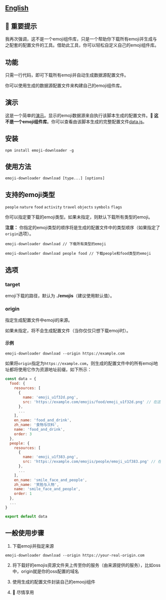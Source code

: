 ## [English](./EN-README.md)

## :rotating_light: 重要提示

我再次强调，这不是一个emoji组件库，只是一个帮助你下载所有emoji并生成与之配套的配置文件的工具。借助此工具，你可以轻松自定义自己的emoji组件库。

## 功能

只需一行代码，即可下载所有emoji并自动生成数据源配置文件。

你可以使用生成的数据源配置文件来构建自己的emoji组件库。

## 演示

这是一个简单的[演示](https://emoji-downloader.newarray.vip)。显示的emoji数据源来自执行该脚本生成的配置文件。**:pushpin: 这不是一个emoji组件库**。你可以查看由该脚本生成的完整配置文件[data.js](./emojis/data.js)。

## 安装

```shell
npm install emoji-downloader -g
```

## 使用方法

```shell
emoji-downloader download [type...] [options]
```

## 支持的emoji类型

`people` `nature` `food` `activity` `travel` `objects` `symbols` `flags`

你可以指定要下载的emoji类型。如果未指定，则默认下载所有类型的emoji。

**注意：** 你指定的emoji类型的顺序将是生成的配置文件中的类型顺序（如果指定了`origin`选项）。

```shell
emoji-downloader download // 下载所有类型的emoji
```

```shell
emoji-downloader download people food // 下载people和food类型的emoji
```

## 选项

### target

emoji下载的路径，默认为 **./emojis**（建议使用默认值）。

### origin

指定生成配置文件中emoji的来源。

如果未指定，将不会生成配置文件（当你仅仅只想下载emoji时）。

#### 示例

```shell
emoji-downloader download --origin https://example.com
```

如果将`origin`指定为`https://example.com`，则生成的配置文件中的所有emoji地址都将使用它作为资源地址前缀，如下所示：

```javascript
const data = {
  food: {
    resources: [
      {
        name: 'emoji_u1f32d.png',
        src: 'https://example.com/emojis/food/emoji_u1f32d.png' // 在这里查看
      },
      ...
    ],
    en_name: 'food_and_drink',
    zh_name: '食物与饮料',
    name: 'food_and_drink',
    order: 3
  },
  people: {
    resources: [
      {
        name: 'emoji_u1f383.png',
        src: 'https://example.com/emojis/people/emoji_u1f383.png' // 在这里查看
      },
      ...
    ],
    en_name: 'smile_face_and_people',
    zh_name: '笑脸与人物',
    name: 'smile_face_and_people',
    order: 1
  },
  ...
}

export default data
```

## 一般使用步骤

1. 下载emoji并指定来源

```shell
emoji-downloader download --origin https://your-real-origin.com
```

2. 将下载好的emojis资源文件夹上传至你的服务（由来源提供的服务），比如oss中，origin就是你的oss配置的域名

3. 使用生成的配置文件封装自己的emooji组件

4. :tada: 尽情享用